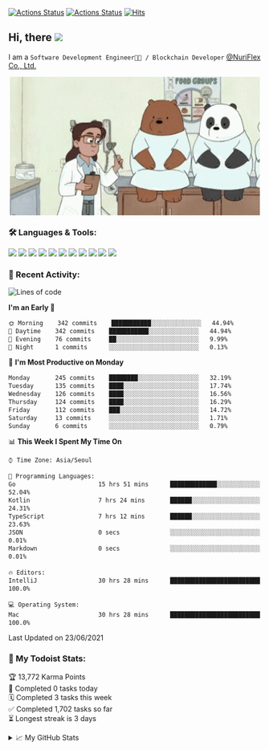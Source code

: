 
[![Actions Status](https://github.com/ddok2/ddok2/workflows/Todoist%20Readme/badge.svg)](https://github.com/ddok2/ddok2/actions)
[![Actions Status](https://github.com/ddok2/ddok2/workflows/wakatime-stats/badge.svg)](https://github.com/ddok2/ddok2/actions)
[![Hits](https://hits.seeyoufarm.com/api/count/incr/badge.svg?url=https%3A%2F%2Fgithub.com%2Fddok2&count_bg=%23FF9595&title_bg=%23555555&icon=github.svg&icon_color=%23FFFFFF&title=hits&edge_flat=false)](https://hits.seeyoufarm.com)

<!-- ![visitors](https://visitor-badge.laobi.icu/badge?page_id=ddok2.ddok2) -->
## Hi, there <img src="https://raw.githubusercontent.com/MartinHeinz/MartinHeinz/master/wave.gif" width="25px">

I am a `Software Development Engineer🧑‍💻 / Blockchain Developer` [@NuriFlex Co., Ltd.](https://nuriflex.com)


<p align="center">
<img align="center" alt="GIF" src="img/debugging.gif" />
</p>


### 🛠 Languages & Tools:
<p>
    <img src="https://img.shields.io/badge/go-%2300ADD8.svg?&style=for-the-badge&logo=go&logoColor=white"/>
    <img src="https://img.shields.io/badge/node.js%20-%2343853D.svg?&style=for-the-badge&logo=node.js&logoColor=white"/>
    <img src="https://img.shields.io/badge/javascript%20-%23323330.svg?&style=for-the-badge&logo=javascript&logoColor=%23F7DF1E"/>
    <img src="https://img.shields.io/badge/typescript%20-%23007ACC.svg?&style=for-the-badge&logo=typescript&logoColor=white"/>
    <img src="https://img.shields.io/badge/python%20-%2314354C.svg?&style=for-the-badge&logo=python&logoColor=white"/>
    <img src="https://img.shields.io/badge/react%20-%2320232a.svg?&style=for-the-badge&logo=react&logoColor=%2361DAFB"/>
    <img src="https://img.shields.io/badge/AWS%20-%23FF9900.svg?&style=for-the-badge&logo=amazon-aws&logoColor=white"/>
    <img src="https://img.shields.io/badge/Google%20Cloud%20-%234285F4.svg?&style=for-the-badge&logo=google-cloud&logoColor=white"/>
    <img src="https://img.shields.io/badge/docker%20-%230db7ed.svg?&style=for-the-badge&logo=docker&logoColor=white"/>
    <img src="https://img.shields.io/badge/kubernetes%20-%23326ce5.svg?&style=for-the-badge&logo=kubernetes&logoColor=white"/>
    <img src="https://img.shields.io/badge/ansible%20-%231A1918.svg?&style=for-the-badge&logo=ansible&logoColor=white"/>
</p>

### 🌈 Recent Activity:
<!--START_SECTION:waka-->
![Lines of code](https://img.shields.io/badge/From%20Hello%20World%20I%27ve%20Written-692623%20lines%20of%20code-blue)

**I'm an Early 🐤** 

```text
🌞 Morning    342 commits    ███████████░░░░░░░░░░░░░░   44.94% 
🌆 Daytime    342 commits    ███████████░░░░░░░░░░░░░░   44.94% 
🌃 Evening    76 commits     ██░░░░░░░░░░░░░░░░░░░░░░░   9.99% 
🌙 Night      1 commits      ░░░░░░░░░░░░░░░░░░░░░░░░░   0.13%

```
📅 **I'm Most Productive on Monday** 

```text
Monday       245 commits    ████████░░░░░░░░░░░░░░░░░   32.19% 
Tuesday      135 commits    ████░░░░░░░░░░░░░░░░░░░░░   17.74% 
Wednesday    126 commits    ████░░░░░░░░░░░░░░░░░░░░░   16.56% 
Thursday     124 commits    ████░░░░░░░░░░░░░░░░░░░░░   16.29% 
Friday       112 commits    ███░░░░░░░░░░░░░░░░░░░░░░   14.72% 
Saturday     13 commits     ░░░░░░░░░░░░░░░░░░░░░░░░░   1.71% 
Sunday       6 commits      ░░░░░░░░░░░░░░░░░░░░░░░░░   0.79%

```


📊 **This Week I Spent My Time On** 

```text
⌚︎ Time Zone: Asia/Seoul

💬 Programming Languages: 
Go                       15 hrs 51 mins      █████████████░░░░░░░░░░░░   52.04% 
Kotlin                   7 hrs 24 mins       ██████░░░░░░░░░░░░░░░░░░░   24.31% 
TypeScript               7 hrs 12 mins       ██████░░░░░░░░░░░░░░░░░░░   23.63% 
JSON                     0 secs              ░░░░░░░░░░░░░░░░░░░░░░░░░   0.01% 
Markdown                 0 secs              ░░░░░░░░░░░░░░░░░░░░░░░░░   0.01%

🔥 Editors: 
IntelliJ                 30 hrs 28 mins      █████████████████████████   100.0%

💻 Operating System: 
Mac                      30 hrs 28 mins      █████████████████████████   100.0%

```


 Last Updated on 23/06/2021
<!--END_SECTION:waka-->

### 🚧 My Todoist Stats:
<!-- TODO-IST:START -->
🏆  13,772 Karma Points           
🌸  Completed 0 tasks today           
🗓  Completed 3 tasks this week           
✅  Completed 1,702 tasks so far           
⏳  Longest streak is 3 days
<!-- TODO-IST:END -->

<details>
<summary>📈 My GitHub Stats</summary>
<p align="center"> <img src="https://github-readme-stats.vercel.app/api?username=ddok2&show_icons=true" alt="ddok2" />
</details>

